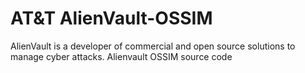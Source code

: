 # AT&T AlienVault-OSSIM
AlienVault is a developer of commercial and open source solutions to manage cyber attacks.
Alienvault OSSIM source code
